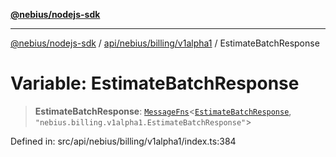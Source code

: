 [**@nebius/nodejs-sdk**](../../../../../README.md)

---

[@nebius/nodejs-sdk](../../../../../README.md) / [api/nebius/billing/v1alpha1](../README.md) / EstimateBatchResponse

# Variable: EstimateBatchResponse

> **EstimateBatchResponse**: [`MessageFns`](../../../../../runtime/protos/core/interfaces/MessageFns.md)\<[`EstimateBatchResponse`](../interfaces/EstimateBatchResponse.md), `"nebius.billing.v1alpha1.EstimateBatchResponse"`\>

Defined in: src/api/nebius/billing/v1alpha1/index.ts:384
